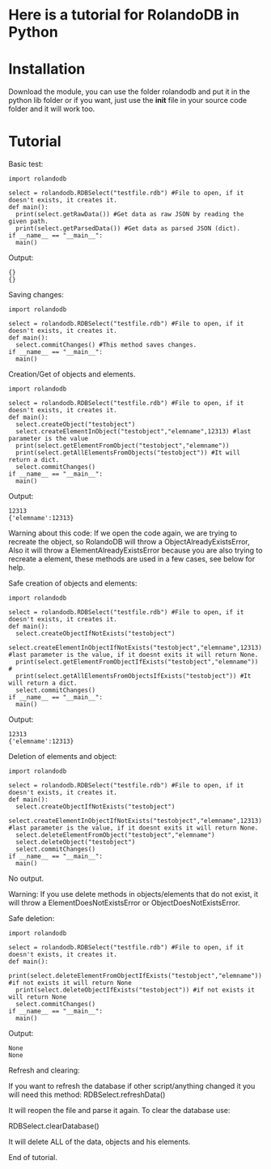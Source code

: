 # Here is a tutorial for RolandoDB in Python

# Installation
Download the module, you can use the folder rolandodb and put it in the python lib folder or if you want,
just use the __init__ file in your source code folder and it will work too.

# Tutorial
Basic test:
```
import rolandodb

select = rolandodb.RDBSelect("testfile.rdb") #File to open, if it doesn't exists, it creates it.
def main():
  print(select.getRawData()) #Get data as raw JSON by reading the given path.
  print(select.getParsedData()) #Get data as parsed JSON (dict).
if __name__ == "__main__":
  main()
```
Output:
```
{}
{}
```
Saving changes:
```
import rolandodb

select = rolandodb.RDBSelect("testfile.rdb") #File to open, if it doesn't exists, it creates it.
def main():
  select.commitChanges() #This method saves changes.
if __name__ == "__main__":
  main()
```
Creation/Get of objects and elements.
```
import rolandodb

select = rolandodb.RDBSelect("testfile.rdb") #File to open, if it doesn't exists, it creates it.
def main():
  select.createObject("testobject")
  select.createElementInObject("testobject","elemname",12313) #last parameter is the value
  print(select.getElementFromObject("testobject","elemname"))
  print(select.getAllElementsFromObjects("testobject")) #It will return a dict.
  select.commitChanges()
if __name__ == "__main__":
  main()
```
Output:
```
12313
{'elemname':12313}
```
Warning about this code: If we open the code again, we are trying to recreate the object, so RolandoDB will throw a ObjectAlreadyExistsError, Also
it will throw a ElementAlreadyExistsError because you are also trying to recreate a element, these methods are used in a few cases, see below for help.

Safe creation of objects and elements:
```
import rolandodb

select = rolandodb.RDBSelect("testfile.rdb") #File to open, if it doesn't exists, it creates it.
def main():
  select.createObjectIfNotExists("testobject")
  select.createElementInObjectIfNotExists("testobject","elemname",12313) #last parameter is the value, if it doesnt exits it will return None.
  print(select.getElementFromObjectIfExists("testobject","elemname")) #
  print(select.getAllElementsFromObjectsIfExists("testobject")) #It will return a dict.
  select.commitChanges()
if __name__ == "__main__":
  main()
```
Output:
```
12313
{'elemname':12313}
```
Deletion of elements and object:
```
import rolandodb

select = rolandodb.RDBSelect("testfile.rdb") #File to open, if it doesn't exists, it creates it.
def main():
  select.createObjectIfNotExists("testobject")
  select.createElementInObjectIfNotExists("testobject","elemname",12313) #last parameter is the value, if it doesnt exits it will return None.
  select.deleteElementFromObject("testobject","elemname")
  select.deleteObject("testobject")
  select.commitChanges()
if __name__ == "__main__":
  main()
```

No output.

Warning: If you use delete methods in objects/elements that do not exist, it will throw a ElementDoesNotExistsError or ObjectDoesNotExistsError.

Safe deletion:
```
import rolandodb

select = rolandodb.RDBSelect("testfile.rdb") #File to open, if it doesn't exists, it creates it.
def main():
  print(select.deleteElementFromObjectIfExists("testobject","elemname")) #if not exists it will return None
  print(select.deleteObjectIfExists("testobject")) #if not exists it will return None
  select.commitChanges()
if __name__ == "__main__":
  main()
```
Output:
```
None
None
```
Refresh and clearing:

If you want to refresh the database if other script/anything changed it you will need this method:
RDBSelect.refreshData()

It will reopen the file and parse it again.
To clear the database use:

RDBSelect.clearDatabase()

It will delete ALL of the data, objects and his elements.

End of tutorial.
